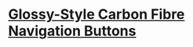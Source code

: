 # [Glossy-Style Carbon Fibre Navigation Buttons](http://www.photoshopstar.com/web-design/glossy-style-carbon-fibre-navigation-set/)